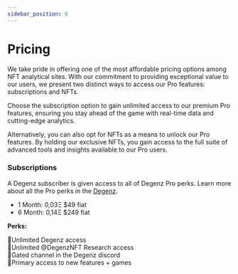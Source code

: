 ```yaml
---
sidebar_position: 6
---
```


# Pricing

 We take pride in offering one of the most affordable pricing options among NFT analytical sites. With our commitment to providing exceptional value to our users, we present two distinct ways to access our Pro features: subscriptions and NFTs.

Choose the subscription option to gain unlimited access to our premium Pro features, ensuring you stay ahead of the game with real-time data and cutting-edge analytics.

Alternatively, you can also opt for NFTs as a means to unlock our Pro features. By holding our exclusive NFTs, you gain access to the full suite of advanced tools and insights available to our Pro users.

### Subscriptions

A Degenz subscriber is given access to all of Degenz Pro perks. 
Learn more about all the Pro perks in the [Degenz](./DegenzPages/Collection/Collection.md).


- 1 Month: 0,03Ξ  $49 fiat
- 6 Month: 0,14Ξ  $249 fiat

**Perks:**

🎯Unlimited Degenz access  
🎯Unlimited @DegenzNFT Research access  
🎯Gated channel in the Degenz discord  
🎯Primary access to new features + games 